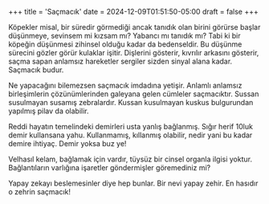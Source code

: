 +++
title = 'Saçmacık'
date = 2024-12-09T01:51:50-05:00
draft = false
+++

Köpekler misal, bir süredir görmediği ancak tanıdık olan birini görürse başlar düşünmeye, sevinsem mi kızsam mı? Yabancı mı tanıdık mı? Tabi ki bir köpeğin düşünmesi zihinsel olduğu kadar da bedenseldir. Bu düşünme sürecini gözler görür kulaklar işitir. Dişlerini gösterir, kıvrılır arkasını gösterir, saçma sapan anlamsız hareketler sergiler sizden sinyal alana kadar.
Saçmacık budur.

Ne yapacağını bilemezsen saçmacık imdadına yetişir. Anlamlı anlamsız birleşimlerin çözünümlerinden galeyana gelen cümleler saçmacıktır. Sussan susulmayan susamış zebralardır. Kussan kusulmayan kuskus bulgurundan yapılmış pilav da olabilir.

Reddi hayatın temelindeki demirleri usta yanlış bağlanmış. Sığır herif 10luk demir kullansana yahu. Kullanmamış, kıllanmış olabilir, nedir yani bu kadar demire ihtiyaç. Demir yoksa buz ye!

Velhasıl kelam, bağlamak için vardır, tüysüz bir cinsel organla ilgisi yoktur. Bağlantıların varlığına işaretler göndermişler göremediniz mi?

Yapay zekayı beslemesinler diye hep bunlar. Bir nevi yapay zehir. En hasıdır o zehrin saçmacık!

